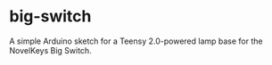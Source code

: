 # big-switch
A simple Arduino sketch for a Teensy 2.0-powered lamp base for the NovelKeys Big Switch.

